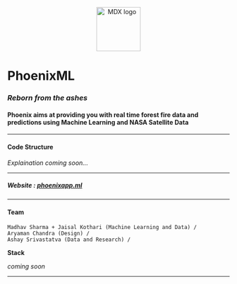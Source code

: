 <p align="center">
  <a href="http://phoenixapp.ml/">
    <img alt="MDX logo" src="https://i.imgur.com/w7UEbwi.png" width="100px" height="100px"/>
  </a>
</p>

# PhoenixML
### *Reborn from the ashes*
#### Phoenix aims at providing you with real time forest fire data and predictions using Machine Learning and NASA Satellite Data

--- 

#### Code Structure

*Explaination coming soon...*

--- 

##### Website : [phoenixapp.ml](https://phoenixapp.ml/)

---

#### Team

```
Madhav Sharma + Jaisal Kothari (Machine Learning and Data) / 
Aryaman Chandra (Design) / 
Ashay Srivastatva (Data and Research) /
```

**Stack**

*coming soon*

---